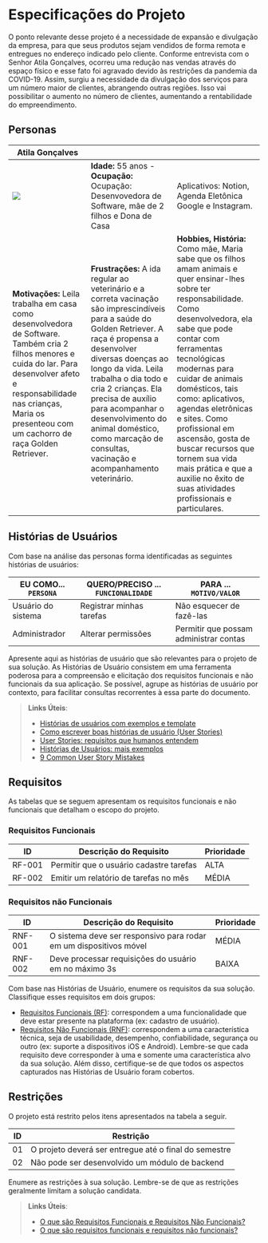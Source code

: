 # Especificações do Projeto

O ponto relevante desse projeto é a necessidade de expansão e divulgação da empresa, para que seus produtos sejam vendidos de forma remota e entregues no endereço indicado pelo cliente. Conforme entrevista com o Senhor Atila Gonçalves, ocorreu uma redução nas vendas através do espaço físico e esse fato foi agravado devido às restrições da pandemia da COVID-19. Assim, surgiu a necessidade da divulgação dos serviços para um número maior de clientes, abrangendo outras regiões. Isso vai possibilitar o aumento no número de clientes, aumentando a rentabilidade do empreendimento.
## Personas

|   Atila Gonçalves   |                                    |                |
|--------------------|------------------------------------|----------------------------------------|
|![](https://user-images.githubusercontent.com/97108151/164240211-6fa45779-3d0b-4c6c-b4a5-8485c2ce0656.jpg)|**Idade:** 55 anos - **Ocupação:** Ocupação: Desenvovedora de Software, mãe de 2 filhos e Dona de Casa |Aplicativos: Notion, Agenda Eletônica Google e Instagram.|
|**Motivações:** Leila trabalha em casa como desenvolvedora de Software. Também cria 2 filhos menores e cuida do lar. Para desenvolver afeto e responsabilidade nas crianças, Maria os presenteou com um cachorro de raça Golden Retriever.  |**Frustrações:** A ida regular ao veterinário e a correta vacinação são imprescindíveis para a saúde do Golden Retriever. A raça é propensa a desenvolver diversas doenças ao longo da vida. Leila trabalha o dia todo e cria 2 crianças. Ela precisa de auxílio para acompanhar o desenvolvimento do animal doméstico, como marcação de consultas, vacinação e acompanhamento veterinário.|**Hobbies, História:** Como mãe, Maria sabe que os filhos amam animais e quer ensinar-lhes sobre ter responsabilidade. Como desenvolvedora, ela sabe que pode contar com ferramentas tecnológicas modernas para cuidar de animais domésticos, tais como: aplicativos, agendas eletrônicas e sites. Como profissional em ascensão, gosta de buscar recursos que tornem sua vida mais prática e que a auxilie no êxito de suas atividades profissionais e particulares. | 



## Histórias de Usuários

Com base na análise das personas forma identificadas as seguintes histórias de usuários:

|EU COMO... `PERSONA`| QUERO/PRECISO ... `FUNCIONALIDADE` |PARA ... `MOTIVO/VALOR`                 |
|--------------------|------------------------------------|----------------------------------------|
|Usuário do sistema  | Registrar minhas tarefas           | Não esquecer de fazê-las               |
|Administrador       | Alterar permissões                 | Permitir que possam administrar contas |

Apresente aqui as histórias de usuário que são relevantes para o projeto de sua solução. As Histórias de Usuário consistem em uma ferramenta poderosa para a compreensão e elicitação dos requisitos funcionais e não funcionais da sua aplicação. Se possível, agrupe as histórias de usuário por contexto, para facilitar consultas recorrentes à essa parte do documento.

> **Links Úteis**:
> - [Histórias de usuários com exemplos e template](https://www.atlassian.com/br/agile/project-management/user-stories)
> - [Como escrever boas histórias de usuário (User Stories)](https://medium.com/vertice/como-escrever-boas-users-stories-hist%C3%B3rias-de-usu%C3%A1rios-b29c75043fac)
> - [User Stories: requisitos que humanos entendem](https://www.luiztools.com.br/post/user-stories-descricao-de-requisitos-que-humanos-entendem/)
> - [Histórias de Usuários: mais exemplos](https://www.reqview.com/doc/user-stories-example.html)
> - [9 Common User Story Mistakes](https://airfocus.com/blog/user-story-mistakes/)

## Requisitos

As tabelas que se seguem apresentam os requisitos funcionais e não funcionais que detalham o escopo do projeto.

### Requisitos Funcionais

|ID    | Descrição do Requisito  | Prioridade |
|------|-----------------------------------------|----|
|RF-001| Permitir que o usuário cadastre tarefas | ALTA | 
|RF-002| Emitir um relatório de tarefas no mês   | MÉDIA |


### Requisitos não Funcionais

|ID     | Descrição do Requisito  |Prioridade |
|-------|-------------------------|----|
|RNF-001| O sistema deve ser responsivo para rodar em um dispositivos móvel | MÉDIA | 
|RNF-002| Deve processar requisições do usuário em no máximo 3s |  BAIXA | 

Com base nas Histórias de Usuário, enumere os requisitos da sua solução. Classifique esses requisitos em dois grupos:

- [Requisitos Funcionais
 (RF)](https://pt.wikipedia.org/wiki/Requisito_funcional):
 correspondem a uma funcionalidade que deve estar presente na
  plataforma (ex: cadastro de usuário).
- [Requisitos Não Funcionais
  (RNF)](https://pt.wikipedia.org/wiki/Requisito_n%C3%A3o_funcional):
  correspondem a uma característica técnica, seja de usabilidade,
  desempenho, confiabilidade, segurança ou outro (ex: suporte a
  dispositivos iOS e Android).
Lembre-se que cada requisito deve corresponder à uma e somente uma
característica alvo da sua solução. Além disso, certifique-se de que
todos os aspectos capturados nas Histórias de Usuário foram cobertos.

## Restrições

O projeto está restrito pelos itens apresentados na tabela a seguir.

|ID| Restrição                                             |
|--|-------------------------------------------------------|
|01| O projeto deverá ser entregue até o final do semestre |
|02| Não pode ser desenvolvido um módulo de backend        |


Enumere as restrições à sua solução. Lembre-se de que as restrições geralmente limitam a solução candidata.

> **Links Úteis**:
> - [O que são Requisitos Funcionais e Requisitos Não Funcionais?](https://codificar.com.br/requisitos-funcionais-nao-funcionais/)
> - [O que são requisitos funcionais e requisitos não funcionais?](https://analisederequisitos.com.br/requisitos-funcionais-e-requisitos-nao-funcionais-o-que-sao/)

